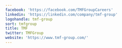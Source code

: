 ```yaml
---
facebook: 'https://facebook.com/TMFGroupCareers'
linkedin: 'https://linkedin.com/company/tmf-group'
logohandle: tmf-group
sort: tmfgroup
title: TMF
twitter: TMFGroup
website: 'https://www.tmf-group.com/'
---
```

